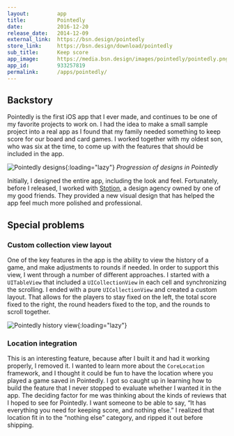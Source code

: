 ```yaml
---
layout:         app
title:          Pointedly
date:           2016-12-20
release_date:   2014-12-09
external_link:  https://bsn.design/pointedly
store_link:     https://bsn.design/download/pointedly
sub_title:      Keep score
app_image:      https://media.bsn.design/images/pointedly/pointedly.png
app_id:         933257819
permalink:      /apps/pointedly/
---
```


## Backstory
Pointedly is the first iOS app that I ever made, and continues to be one of my favorite projects to work on. I had the idea to make a small sample project into a real app as I found that my family needed something to keep score for our board and card games. I worked together with my oldest son, who was six at the time, to come up with the features that should be included in the app.

![Pointedly designs](https://media.bsn.design/images/pointedly/Pointedly-design-progression.png){:loading="lazy"}
_Progression of designs in Pointedly_

Initially, I designed the entire app, including the look and feel. Fortunately, before I released, I worked with [Stotion](http://stotion.com), a design agency owned by one of my good friends. They provided a new visual design that has helped the app feel much more polished and professional.


## Special problems

### Custom collection view layout
One of the key features in the app is the ability to view the history of a game, and make adjustments to rounds if needed. In order to support this view, I went through a number of different approaches. I started with a `UITableView` that included a `UICollectionView` in each cell and synchronizing the scrolling. I ended with a pure `UICollectionView` and created a custom layout. That allows for the players to stay fixed on the left, the total score fixed to the right, the round headers fixed to the top, and the rounds to scroll together.

![Pointedly history view](https://media.bsn.design/images/pointedly/pointedly-history-view.png){:loading="lazy"}

### Location integration
This is an interesting feature, because after I built it and had it working properly, I removed it. I wanted to learn more about the `CoreLocation` framework, and I thought it could be fun to have the location where you played a game saved in Pointedly. I got so caught up in learning how to build the feature that I never stopped to evaluate whether I wanted it in the app. The deciding factor for me was thinking about the kinds of reviews that I hoped to see for Pointedly. I want someone to be able to say, “It has everything you need for keeping score, and nothing else.” I realized that location fit in to the “nothing else” category, and ripped it out before shipping.

